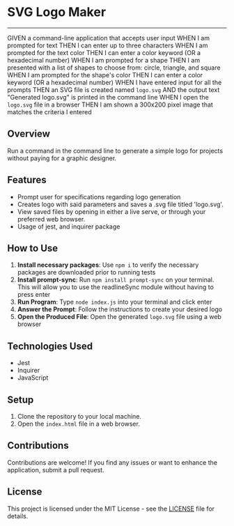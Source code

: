 
# SVG Logo Maker
_________________________________

GIVEN a command-line application that accepts user input
WHEN I am prompted for text
THEN I can enter up to three characters
WHEN I am prompted for the text color
THEN I can enter a color keyword (OR a hexadecimal number)
WHEN I am prompted for a shape
THEN I am presented with a list of shapes to choose from: circle, triangle, and square
WHEN I am prompted for the shape's color
THEN I can enter a color keyword (OR a hexadecimal number)
WHEN I have entered input for all the prompts
THEN an SVG file is created named `logo.svg`
AND the output text "Generated logo.svg" is printed in the command line
WHEN I open the `logo.svg` file in a browser
THEN I am shown a 300x200 pixel image that matches the criteria I entered


## Overview

Run a command in the command line to generate a simple logo for projects without paying for a graphic designer.

## Features

- Prompt user for specifications regarding logo generation
- Creates logo with said parameters and saves a .svg file  titled 'logo.svg'.
- View saved files by opening in either a live serve,  or through your preferred web browser.
- Usage of jest, and inquirer package

## How to Use

1. **Install necessary packages**: Use `npm i` to verify the necessary packages are downloaded prior to running tests
2. **Install prompt-sync**: Run `npm install prompt-sync`  on your terminal. This will allow you to use the readlineSync module without having to press enter
3. **Run Program**: Type `node index.js` into your terminal and click enter
4. **Answer the Prompt**: Follow the instructions to create your desired logo
5. **Open the Produced File**:  Open the generated `logo.svg` file using a web browser

## Technologies Used

- Jest
- Inquirer
- JavaScript


## Setup

1. Clone the repository to your local machine.
2. Open the `index.html` file in a web browser.



## Contributions

Contributions are welcome! If you find any issues or want to enhance the application, submit a pull request.


## License

This project is licensed under the MIT License - see the [LICENSE](LICENSE) file for details.
